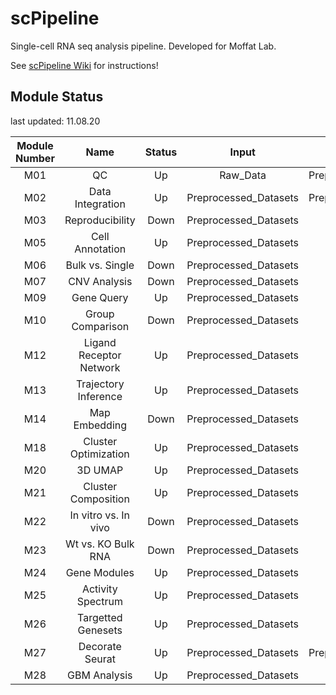# scPipeline
Single-cell RNA seq analysis pipeline. Developed for Moffat Lab. 

See  [scPipeline Wiki](https://github.com/NMikolajewicz/scPipeline/wiki) for instructions!

## Module Status
last updated: 11.08.20

| Module Number | Name | Status | Input | Output | scPipeline Configured | Priority |
|:---: |:---: |:---:   |:---:  |:---: | :---: | :---: |
| M01  | QC | Up | Raw_Data | Preprocessed_Datasets | Yes | High |
| M02  | Data Integration | Up | Preprocessed_Datasets | Preprocessed_Datasets | No | High |
| M03  | Reproducibility | Down | Preprocessed_Datasets | - | No | Low |
| M05  | Cell Annotation | Up | Preprocessed_Datasets | - | Yes | High |
| M06  | Bulk vs. Single | Down | Preprocessed_Datasets | - | No | Low |
| M07  | CNV Analysis | Down | Preprocessed_Datasets | - | No | High |
| M09  | Gene Query | Up | Preprocessed_Datasets | - | Yes | High |
| M10  | Group Comparison | Down | Preprocessed_Datasets | - | No | Moderate |
| M12  | Ligand Receptor Network | Up | Preprocessed_Datasets | - | No | Moderate |
| M13  | Trajectory Inference | Up | Preprocessed_Datasets | - | No | Moderate |
| M14  | Map Embedding | Down | Preprocessed_Datasets | - | No | Low |
| M18  | Cluster Optimization | Up | Preprocessed_Datasets | - | Yes | High |
| M20  | 3D UMAP | Up | Preprocessed_Datasets | - | No | Low |
| M21  | Cluster Composition | Up | Preprocessed_Datasets | - | No | Low |
| M22  | In vitro vs. In vivo | Down | Preprocessed_Datasets | - | No | Low |
| M23  | Wt vs. KO Bulk RNA | Down | Preprocessed_Datasets | - | No | Low |
| M24  | Gene Modules | Up | Preprocessed_Datasets | - | No | Moderate |
| M25  | Activity Spectrum | Up | Preprocessed_Datasets | - | No | Low |
| M26  | Targetted Genesets | Up | Preprocessed_Datasets | - | No | High |
| M27  | Decorate Seurat | Up | Preprocessed_Datasets | Preprocessed_Datasets | Yes | High |
| M28  | GBM Analysis | Up | Preprocessed_Datasets | - | No | Moderate |
